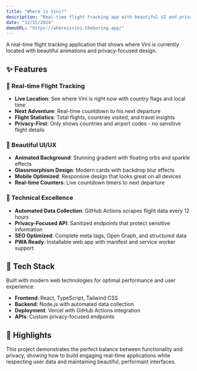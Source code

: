 ```yaml
---
title: "Where is Vini?"
description: "Real-time flight tracking app with beautiful UI and privacy-first design."
date: "12/15/2024"
demoURL: "https://whereisvini.theboring.app/"
---
```


A real-time flight tracking application that shows where Vini is currently located with beautiful animations and privacy-focused design.

## ✨ Features

### 🛫 Real-time Flight Tracking
- **Live Location**: See where Vini is right now with country flags and local time
- **Next Adventure**: Real-time countdown to his next departure
- **Flight Statistics**: Total flights, countries visited, and travel insights
- **Privacy-First**: Only shows countries and airport codes - no sensitive flight details

### 🎨 Beautiful UI/UX
- **Animated Background**: Stunning gradient with floating orbs and sparkle effects
- **Glassmorphism Design**: Modern cards with backdrop blur effects
- **Mobile Optimized**: Responsive design that looks great on all devices
- **Real-time Counters**: Live countdown timers to next departure

### 🔧 Technical Excellence
- **Automated Data Collection**: GitHub Actions scrapes flight data every 12 hours
- **Privacy-Focused API**: Sanitized endpoints that protect sensitive information
- **SEO Optimized**: Complete meta tags, Open Graph, and structured data
- **PWA Ready**: Installable web app with manifest and service worker support

## 🚀 Tech Stack

Built with modern web technologies for optimal performance and user experience:
- **Frontend**: React, TypeScript, Tailwind CSS
- **Backend**: Node.js with automated data collection
- **Deployment**: Vercel with GitHub Actions integration
- **APIs**: Custom privacy-focused endpoints

## 🌟 Highlights

This project demonstrates the perfect balance between functionality and privacy, showing how to build engaging real-time applications while respecting user data and maintaining beautiful, performant interfaces. 